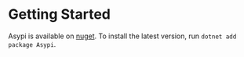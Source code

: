 # Getting Started

Asypi is available on [nuget](https://www.nuget.org/packages/Asypi/). To install the latest version, run `dotnet add package Asypi`.
